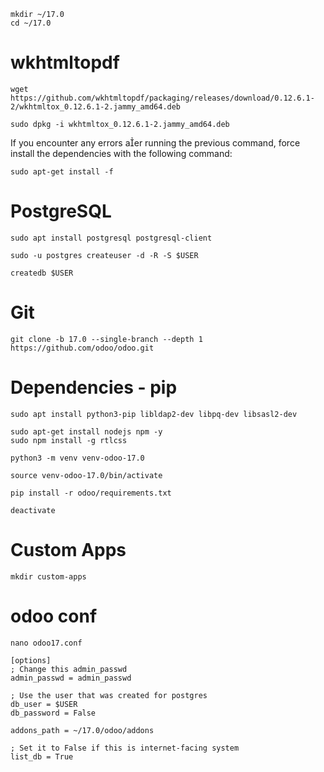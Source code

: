 ```
mkdir ~/17.0
cd ~/17.0
```
# wkhtmltopdf
```
wget https://github.com/wkhtmltopdf/packaging/releases/download/0.12.6.1-2/wkhtmltox_0.12.6.1-2.jammy_amd64.deb
```

```
sudo dpkg -i wkhtmltox_0.12.6.1-2.jammy_amd64.deb
```
If you encounter any errors aer running the previous command, force install the dependencies
with the following command:
```
sudo apt-get install -f
```
# PostgreSQL
```
sudo apt install postgresql postgresql-client
```

```
sudo -u postgres createuser -d -R -S $USER
```

```
createdb $USER
```
# Git
```
git clone -b 17.0 --single-branch --depth 1 https://github.com/odoo/odoo.git
```
# Dependencies - pip
```
sudo apt install python3-pip libldap2-dev libpq-dev libsasl2-dev
```
```
sudo apt-get install nodejs npm -y 
sudo npm install -g rtlcss
```
```
python3 -m venv venv-odoo-17.0
```

```
source venv-odoo-17.0/bin/activate
```

```
pip install -r odoo/requirements.txt
```

```
deactivate
```

# Custom Apps
```
mkdir custom-apps
```
# odoo conf
```
nano odoo17.conf
```
```
[options]
; Change this admin_passwd
admin_passwd = admin_passwd

; Use the user that was created for postgres
db_user = $USER
db_password = False

addons_path = ~/17.0/odoo/addons

; Set it to False if this is internet-facing system
list_db = True
```



